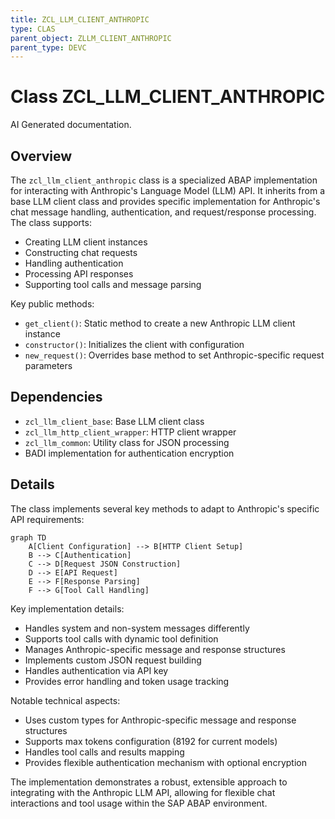 ```yaml
---
title: ZCL_LLM_CLIENT_ANTHROPIC
type: CLAS
parent_object: ZLLM_CLIENT_ANTHROPIC
parent_type: DEVC
---
```


# Class ZCL_LLM_CLIENT_ANTHROPIC

AI Generated documentation.

## Overview

The `zcl_llm_client_anthropic` class is a specialized ABAP implementation for interacting with Anthropic's Language Model (LLM) API. It inherits from a base LLM client class and provides specific implementation for Anthropic's chat message handling, authentication, and request/response processing. The class supports:

- Creating LLM client instances
- Constructing chat requests
- Handling authentication
- Processing API responses
- Supporting tool calls and message parsing

Key public methods:

- `get_client()`: Static method to create a new Anthropic LLM client instance
- `constructor()`: Initializes the client with configuration
- `new_request()`: Overrides base method to set Anthropic-specific request parameters

## Dependencies

- `zcl_llm_client_base`: Base LLM client class
- `zcl_llm_http_client_wrapper`: HTTP client wrapper
- `zcl_llm_common`: Utility class for JSON processing
- BADI implementation for authentication encryption

## Details

The class implements several key methods to adapt to Anthropic's specific API requirements:

```mermaid
graph TD
    A[Client Configuration] --> B[HTTP Client Setup]
    B --> C[Authentication]
    C --> D[Request JSON Construction]
    D --> E[API Request]
    E --> F[Response Parsing]
    F --> G[Tool Call Handling]
```

Key implementation details:

- Handles system and non-system messages differently
- Supports tool calls with dynamic tool definition
- Manages Anthropic-specific message and response structures
- Implements custom JSON request building
- Handles authentication via API key
- Provides error handling and token usage tracking

Notable technical aspects:

- Uses custom types for Anthropic-specific message and response structures
- Supports max tokens configuration (8192 for current models)
- Handles tool calls and results mapping
- Provides flexible authentication mechanism with optional encryption

The implementation demonstrates a robust, extensible approach to integrating with the Anthropic LLM API, allowing for flexible chat interactions and tool usage within the SAP ABAP environment.
